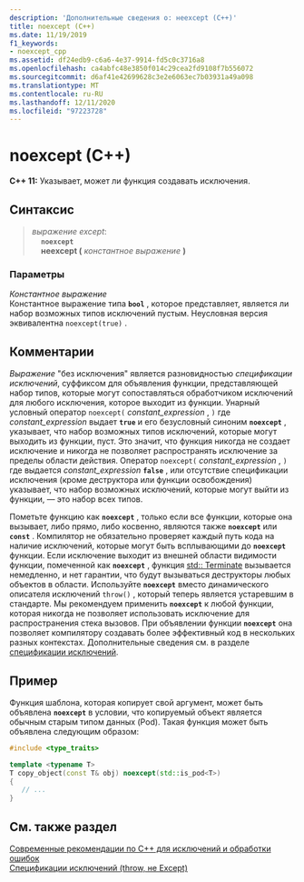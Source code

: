 ```yaml
---
description: 'Дополнительные сведения о: неexcept (C++)'
title: noexcept (C++)
ms.date: 11/19/2019
f1_keywords:
- noexcept_cpp
ms.assetid: df24edb9-c6a6-4e37-9914-fd5c0c3716a8
ms.openlocfilehash: ca4abfc48e3850f014c29cea2fd9108f7b556072
ms.sourcegitcommit: d6af41e42699628c3e2e6063ec7b03931a49a098
ms.translationtype: MT
ms.contentlocale: ru-RU
ms.lasthandoff: 12/11/2020
ms.locfileid: "97223728"
---
```

# <a name="noexcept-c"></a>noexcept (C++)

**C++ 11:** Указывает, может ли функция создавать исключения.

## <a name="syntax"></a>Синтаксис

> *выражение except*: \
> &nbsp;&nbsp;&nbsp;&nbsp;**`noexcept`**\
> &nbsp;&nbsp;&nbsp;&nbsp;**неexcept (** *константное выражение* **)**

### <a name="parameters"></a>Параметры

*Константное выражение*<br/>
Константное выражение типа **`bool`** , которое представляет, является ли набор возможных типов исключений пустым. Неусловная версия эквивалентна `noexcept(true)` .

## <a name="remarks"></a>Комментарии

*Выражение* "без исключения" является разновидностью *спецификации исключений*, суффиксом для объявления функции, представляющей набор типов, которые могут сопоставляться обработчиком исключений для любого исключения, которое выходит из функции. Унарный условный оператор `noexcept(` *constant_expression* , `)` где *constant_expression* выдает **`true`** и его безусловный синоним **`noexcept`** , указывает, что набор возможных типов исключений, которые могут выходить из функции, пуст. Это значит, что функция никогда не создает исключение и никогда не позволяет распространять исключение за пределы области действия. Оператор `noexcept(` *constant_expression* , `)` где выдается *constant_expression* **`false`** , или отсутствие спецификации исключения (кроме деструктора или функции освобождения) указывает, что набор возможных исключений, которые могут выйти из функции, — это набор всех типов.

Пометьте функцию как **`noexcept`** , только если все функции, которые она вызывает, либо прямо, либо косвенно, являются также **`noexcept`** или **`const`** . Компилятор не обязательно проверяет каждый путь кода на наличие исключений, которые могут быть всплывающими до **`noexcept`** функции. Если исключение выходит из внешней области видимости функции, помеченной как **`noexcept`** , функция [std:: Terminate](../standard-library/exception-functions.md#terminate) вызывается немедленно, и нет гарантии, что будут вызываться деструкторы любых объектов в области. Используйте **`noexcept`** вместо динамического описателя исключений `throw()` , который теперь является устаревшим в стандарте. Мы рекомендуем применить **`noexcept`** к любой функции, которая никогда не позволяет использовать исключение для распространения стека вызовов. При объявлении функции **`noexcept`** она позволяет компилятору создавать более эффективный код в нескольких разных контекстах. Дополнительные сведения см. в разделе [спецификации исключений](exception-specifications-throw-cpp.md).

## <a name="example"></a>Пример

Функция шаблона, которая копирует свой аргумент, может быть объявлена **`noexcept`** в условии, что копируемый объект является обычным старым типом данных (Pod). Такая функция может быть объявлена следующим образом:

```cpp
#include <type_traits>

template <typename T>
T copy_object(const T& obj) noexcept(std::is_pod<T>)
{
   // ...
}
```

## <a name="see-also"></a>См. также раздел

[Современные рекомендации по C++ для исключений и обработки ошибок](errors-and-exception-handling-modern-cpp.md)<br/>
[Спецификации исключений (throw, не Except)](exception-specifications-throw-cpp.md)
